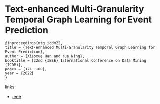 # Text-enhanced Multi-Granularity Temporal Graph Learning for Event Prediction

```
@inproceedings{mtg_icdm22,
title = {Text-enhanced Multi-Granularity Temporal Graph Learning for Event Prediction},
author = {Xiaoxue Han and Yue Ning},
booktitle = {22nd {IEEE} International Conference on Data Mining (ICDM)},
pages = {171--180},
year = {2022}
}
```

links
- [ieee](https://doi.org/10.1109/ICDM54844.2022.00027)
